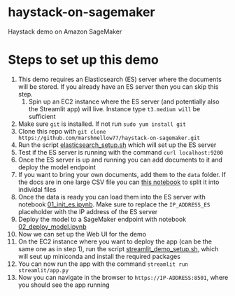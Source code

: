# haystack-on-sagemaker
Haystack demo on Amazon SageMaker

# Steps to set up this demo
1. This demo requires an Elasticsearch (ES) server where the documents will be stored. If you already have an ES server then you can skip this step.
    1. Spin up an EC2 instance where the ES server (and potentially also the Streamlit app) will live. Instance type `t3.medium will` be sufficient
  2. Make sure `git` is installed. If not run `sudo yum install git`
  3. Clone this repo with `git clone https://github.com/marshmellow77/haystack-on-sagemaker.git`
  4. Run the script [elasticsearch_setup.sh](elasticsearch_setup.sh) which will set up the ES server
  5. Test if the ES server is running with the command `curl localhost:9200`
2. Once the ES server is up and running you can add documents to it and deploy the model endpoint
  1. If you want to bring your own documents, add them to the `data` folder. If the docs are in one large CSV file you can [this notebook](00_data_prep.ipynb) to split it into individal files
  2. Once the data is ready you can load them into the ES server with notebook [01_init_es.ipynb](01_init_es.ipynb). Make sure to replace the `IP_ADDRESS_ES` placeholder with the IP address of the ES server
  3. Deploy the model to a SageMaker endpoint with notebook [02_deploy_model.ipynb](02_deploy_model.ipynb)
3. Now we can set up the Web UI for the demo
  1. On the EC2 instance where you want to deploy the app (can be the same one as in step 1), run the script [streamlit_demo_setup.sh](streamlit_demo_setup.sh), which will seut up miniconda and install the required packages
  2. You can now run the app with the command `streamlit run streamlit/app.py`
  3. Now you can navigate in the browser to `https://IP-ADDRESS:8501`, where you should see the app running
  
